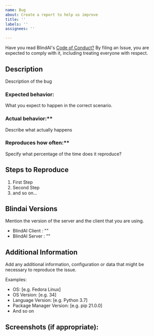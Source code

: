 ```yaml
---
name: Bug
about: Create a report to help us improve
title: ''
labels: ''
assignees: ''

---
```


Have you read BlindAI's [Code of Conduct?](https://github.com/mithril-security/blindai/CODE_OF_CONDUCT.md) By filing an Issue, you are expected to comply with it, including treating everyone with respect.

## Description

Description of the bug 

### Expected behavior:

What you expect to happen in the correct scenario.

### Actual behavior:**

Describe what actually happens

### Reproduces how often:**

Specify what percentage of the time does it reproduce? 

## Steps to Reproduce

1. First Step
2. Second Step
3. and so on…

## Blindai Versions
Mention the version of the server and the client that you are using.

- BlindAI Client : ""
- BlindAI Server : ""

## Additional Information

Add any additional information, configuration or data that might be necessary to reproduce the issue.

Examples:
- OS: [e.g. Fedora Linux]
- OS Version: [e.g. 34]
- Language Version: [e.g. Python 3.7]
- Package Manager Version: [e.g. pip 21.0.0]
- And so on

## Screenshots (if appropriate):
